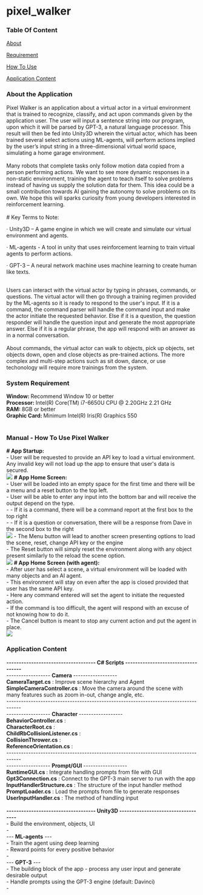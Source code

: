 # pixel_walker
### Table Of Content
[About](#description)  

[Requirement](#requirement)

[How To Use](#manual)

[Application Content](#content)

### About the Application<a name="description"/>
<section>
Pixel Walker is an application about a virtual actor in a virtual environment that is trained to recognize, classify, and act upon commands given by the application user. The user will input a sentence string into our program, upon which it will be parsed by GPT-3, a natural language processor. This result will then be fed into Unity3D wherein the virtual actor, which has been trained several select actions using ML-agents, will perform actions implied by the user’s input string in a three-dimensional virtual world space, simulating a home garage environment.
</section> <br>

<section>
Many robots that complete tasks only follow motion data copied from a person performing actions. We want to see more dynamic responses in a non-static environment, training the agent to teach itself to solve problems instead of having us supply the solution data for them. This idea could be a small contribution towards AI gaining the autonomy to solve problems on its own. We hope this will sparks curiosity from young developers interested in reinforcement learning.
</section> <br>

<section>
# Key Terms to Note: <br>

·    Unity3D – A game engine in which we will create and simulate our virtual environment and agents.

·    ML-agents - A tool in unity that uses reinforcement learning to train virtual agents to perform actions.

·    GPT-3 – A neural network machine uses machine learning to create human like texts. 
</section> <br>

<section>
Users can interact with the virtual actor by typing in phrases, commands, or questions. The virtual actor will then go through a training regimen provided by the ML-agents so it is ready to respond to the user's input. If it is a command, the command parser will handle the command input and make the actor initiate the requested behavior. Else if it is a question, the question responder will handle the question input and generate the most appropriate answer. Else if it is a regular phrase, the app will respond with an answer as in a normal conversation. 
</section> <br>

<section>
About commands, the virtual actor can walk to objects, pick up objects, set objects down, open and close objects as pre-trained actions. The more complex and multi-step actions such as sit down, dance, or use techonology will require more trainings from the system. 
  </section>

### System Requirement<a name="requirement"/>
<section>
  <strong>Window:   </strong>    Recommend Window 10 or better <br>
  <strong>Processor:    </strong>    Intel(R) Core(TM) i7-6650U CPU @ 2.20GHz   2.21 GHz <br>
  <strong>RAM:    </strong>    8GB or better <br>
  <strong>Graphic Card:   </strong>    Minimum Intel(R) Iris(R) Graphics 550 
</section> <br>

### Manual - How To Use Pixel Walker<a name="manual"/>
<section>
    <strong># App Startup: </strong> <br>
    - User will be requested to provide an API key to load a virtual environment. 
      Any invalid key will not load up the app to ensure that user's data is secured. <br>
<img src="images/AppStartupScreen.png">
    <strong># App Home Screen: </strong> <br>
    - User will be loaded into an empty space for the first time and there will be a menu and a reset button to the top left.<br> 
    - User will be able to enter any input into the bottom bar and will receive the output depend on the type. <br>
    - - If it is a command, there will be a command report at the first box to the top right <br>
    - - If it is a question or conversation, there will be a response from Dave in the second box to the right <br>
<img src="images/AppHomeScreen(empty).jpg">
    - The Menu button will lead to another screen presenting options to load the scene, reset, change API key or the engine <br>
    - The Reset button will simply reset the environment along with any object present similarly to the reload the scene option. <br>
<img src="images/AppMenuScreen.png">
    <strong># App Home Screen (with agent): </strong> <br>
    - After user has select a scene, a virtual environment will be loaded with many objects and an AI agent. <br>
    - This environment will stay on even after the app is closed provided that user has the same API key. <br>
    - Here any command entered will set the agent to initiate the requested action. <br>
    - If the command is too difficult, the agent will respond with an excuse of not knowing how to do it. <br>
    - The Cancel button is meant to stop any current action and put the agent in place. <br>
<img src="images/AppHomeScreen(loaded).png">
</section>

### Application Content<a name="content"/>
<section>
  <strong>------------------------------------ C# Scripts -----------------------------------</strong> <br>
  ------------------ <strong> Camera </strong> ------------------ <br>
  <strong>CameraTarget.cs</strong> : Improve scene hierarchy and Agent <br>
  <strong>SimpleCameraController.cs</strong> : Move the camera around the scene with many features
  such as zoom in-out, change angle, etc. <br>
  ------------------------------------------------------------------------------------ <br>
  ------------------ <strong> Character </strong> ------------------ <br>
  <strong>BehaviorController.cs</strong> : <br>
  <strong>CharacterRoot.cs</strong> : <br>
  <strong>ChildRbCollisionListener.cs</strong> : <br>
  <strong>CollisionThrower.cs</strong> : <br>
  <strong>ReferenceOrientation.cs</strong> : <br>
  ------------------------------------------------------------------------------------ <br>
  ------------------ <strong> Prompt/GUI </strong> ------------------ <br>
  <strong>RuntimeGUI.cs </strong>   :   Integrate handling prompts from file with GUI <br>
  <strong>Gpt3Connection.cs</strong>   :   Connect to the GPT-3 main server to run with the app <br>
  <strong>InputHandlerStructure.cs</strong> : The structure of the input handler method <br>
  <strong>PromptLoader.cs</strong> : Load the prompts from file to generate responses <br>
  <strong>UserInputHandler.cs</strong> : The method of handling input <br>
  <br>
  <strong>------------------------------------ Unity3D -----------------------------------</strong> <br>
  - Build the environment, objects, UI <br>
  - <br>
  --- <strong>ML-agents</strong> --- <br>
  - Train the agent using deep learning <br>
  - Reward points for every positive behavior <br>
  - <br>
  --- <strong>GPT-3</strong> --- <br>
  - The building block of the app - process any user input and generate desirable output <br>
  - Handle prompts using the GPT-3 engine (default: Davinci) <br>
  - <br>
</section>

